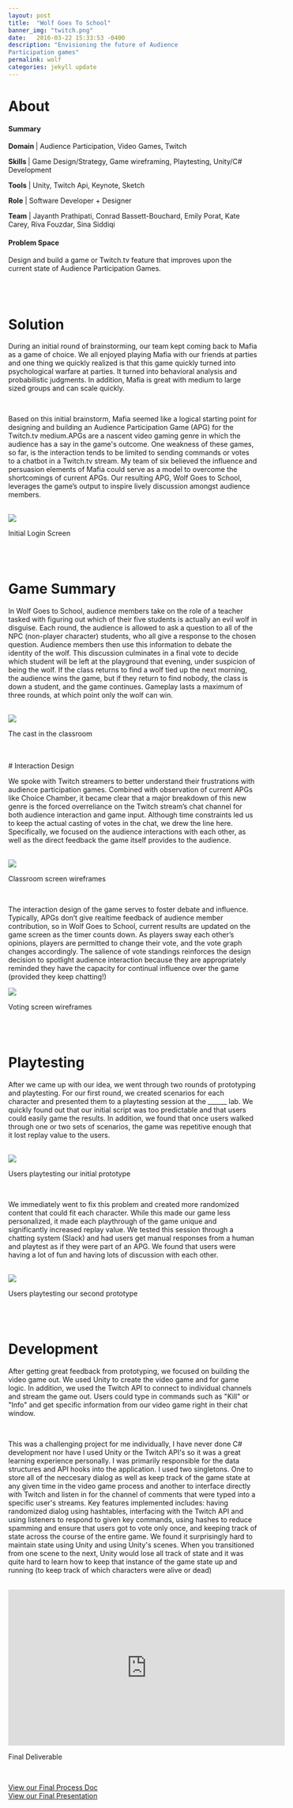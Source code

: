 ```yaml
---
layout: post
title:  "Wolf Goes To School"
banner_img: "twitch.png"
date:   2016-03-22 15:33:53 -0400
description: "Envisioning the future of Audience 
Participation games"
permalink: wolf
categories: jekyll update
---
```



# About

<div class="row">
	    <div class="col-sm-6">
            <h4> Summary </h4> 
            <p><b>Domain </b>| Audience Participation, Video Games, Twitch </p> 
            <p><b>Skills </b>| Game Design/Strategy, Game wireframing, Playtesting, Unity/C# Development </p>
            <p><b>Tools</b> | Unity, Twitch Api, Keynote, Sketch</p> 
            <p><b>Role</b> | Software Developer + Designer </p>
            <p><b>Team</b> | Jayanth Prathipati, Conrad Bassett-Bouchard, Emily Porat, Kate Carey, Riva Fouzdar, Sina Siddiqi</p> 
          </div>
          <div class="col-sm-6">
          <h4>Problem Space</h4>
          <p>
          	Design and build a game or Twitch.tv feature that improves upon the current state of Audience Participation Games.
		 </p>
          </div>
</div>


<br> 
<br> 

# Solution 

During an initial round of brainstorming, our team kept coming back to Mafia as a game of choice. We all enjoyed playing Mafia with our friends at parties and one thing we quickly realized is that this game quickly turned into psychological warfare at parties. It turned into behavioral analysis and probabilistic judgments. In addition, Mafia is great with medium to large sized groups and can scale quickly.

<br> 



Based on this initial brainstorm, Mafia seemed like a logical starting point for designing and building an Audience Participation Game (APG) for the Twitch.tv medium.APGs are a nascent video gaming genre in which the audience has a say in the game's outcome. One weakness of these games, so far, is the interaction tends to be limited to sending commands or votes to a chatbot in a Twitch.tv stream. My team of six believed the influence and persuasion elements of Mafia could serve as a model to overcome the shortcomings of current APGs. Our resulting APG, Wolf Goes to School, leverages the game’s output to inspire lively discussion amongst audience members.

<br>

<img src="/img/wolfe_title_card.png">
<p id="post-caption">Initial Login Screen</p>

<br> 
<br> 

# Game Summary

In Wolf Goes to School, audience members take on the role of a teacher tasked with figuring out which of their five students is actually an evil wolf in disguise. Each round, the audience is allowed to ask a question to all of the NPC (non-player character) students, who all give a response to the chosen question. Audience members then use this information to debate the identity of the wolf. This discussion culminates in a final vote to decide which student will be left at the playground that evening, under suspicion of being the wolf. If the class returns to find a wolf tied up the next morning, the audience wins the game, but if they return to find nobody, the class is down a student, and the game continues. Gameplay lasts a maximum of three rounds, at which point only the wolf can win.

<br> 

<img src="/img/wolfe_cast.png">
<p id="post-caption">The cast in the classroom</p>

<br> 
<br> 
# Interaction Design 

We spoke with Twitch streamers to better understand their frustrations with audience participation games. Combined with observation of current APGs like Choice Chamber, it became clear that a major breakdown of this new genre is the forced overreliance on the Twitch stream’s chat channel for both audience interaction and game input. Although time constraints led us to keep the actual casting of votes in the chat, we drew the line here. Specifically, we focused on the audience interactions with each other, as well as the direct feedback the game itself provides to the audience.

<br> 

<img src="/img/wolfe_screen_1.png">
<p id="post-caption">Classroom screen wireframes</p>

<br> 

The interaction design of the game serves to foster debate and influence. Typically, APGs don’t give realtime feedback of audience member contribution, so in Wolf Goes to School, current results are updated on the game screen as the timer counts down. As players sway each other’s opinions, players are permitted to change their vote, and the vote graph changes accordingly. The salience of vote standings reinforces the design decision to spotlight audience interaction because they are appropriately reminded they have the capacity for continual influence over the game (provided they keep chatting!)

<img src="/img/wolfe_screen_2.png">
<p id="post-caption">Voting screen wireframes</p>

<br> 
<br> 

# Playtesting 

After we came up with our idea, we went through two rounds of prototyping and playtesting. For our first round, we created scenarios for each character and presented them to a playtesting session at the ______ lab. We quickly found out that our initial script was too predictable and that users could easily game the results. In addition, we found that once users walked through one or two sets of scenarios, the game was repetitive enough that it lost replay value to the users. 

<br> 

<img src="/img/playtest_1.JPG">
<p id="post-caption">Users playtesting our initial prototype</p>

<br> 

We immediately went to fix this problem and created more randomized content that could fit each character. While this made our game less personalized, it made each playthrough of the game unique and significantly increased replay value. We tested this session through a chatting system (Slack) and had users get manual responses 
from a human and playtest as if they were part of an APG. We found that users were having a lot of fun and having lots of discussion with each other.

<br> 

<img src="/img/playtest_2.png">
<p id="post-caption">Users playtesting our second prototype</p>


<br> 
<br> 

# Development 

After getting great feedback from prototyping, we focused on building the video game out. We used Unity to create the video game and for game logic. In addition, we used the Twitch API to connect to individual channels and stream the game out. Users could type in commands such as "Kill" or "Info" and get specific information from our video game right in their chat window.

<br> 

This was a challenging project for me individually, I have never done C# development nor have I used Unity or the Twitch API's so it was a great learning experience personally. I was primarily responsible for the data structures and API hooks into the application. I used two singletons. One to store all of the neccesary dialog as well as keep track of the game state at any given time in the video game process and another to interface directly with Twitch and listen in for the channel of comments that were typed into a specific user's streams. Key features implemented includes: having randomized dialog using hashtables, interfacing with the Twitch API and using listeners to respond to given key commands, using hashes to reduce spamming and ensure that users got to vote only once, and keeping track of state across the course of the entire game. We found it surprisingly hard to maintain state using Unity and using Unity's scenes. When you transitioned from one scene to the next, Unity would lose all track of state and it was quite hard to learn how to keep that instance of the game state up and running (to keep track of which characters were alive or dead)

<br> 



<iframe width="560" height="315" src="https://www.youtube.com/embed/7Ymg30p_jSw" frameborder="0" allowfullscreen></iframe>
<p id="post-caption">Final Deliverable</p>

<br> 

<a href="https://drive.google.com/file/d/0BydD14xNnK9bZnhfM3BkXzBsMUE/view?usp=sharing">View our Final Process Doc </a>
<br> 
<a href="https://drive.google.com/file/d/0B4jGw51WbvANU3EwU0lQczVmem8/view?usp=sharing">View our Final Presentation</a>






